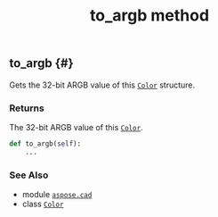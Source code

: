 ﻿---
title: to_argb method
second_title: Aspose.CAD for Python via .NET API References
description: 
type: docs
weight: 90
url: /aspose.cad/color/to_argb/
is_root: false
---

## to_argb {#}

Gets the 32-bit ARGB value of this [`Color`](/cad/python-net/aspose.cad/color) structure.


### Returns 


The 32-bit ARGB value of this [`Color`](/cad/python-net/aspose.cad/color).


```python
def to_argb(self):
    ...
```





### See Also
* module [`aspose.cad`](../../)
* class [`Color`](/cad/python-net/aspose.cad/color)

